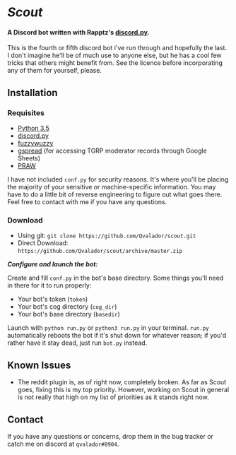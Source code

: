 # *Scout*
#### A Discord bot written with Rapptz's [discord.py](https://github.com/Rapptz/discord.py).
This is the fourth or fifth discord bot i've run through and hopefully the last.  I don't imagine he'll be of much use to anyone else, but he has a cool few tricks that others might benefit from.  See the licence before incorporating any of them for yourself, please.

## Installation

### Requisites
 - [Python 3.5](https://www.python.org/downloads/)
 - [discord.py](https://github.com/Rapptz/discord.py)
 - [fuzzywuzzy](https://github.com/seatgeek/fuzzywuzzy)
 - [gspread](https://github.com/burnash/gspread) (for accessing TGRP moderator records through Google Sheets)
 - [PRAW](https://github.com/praw-dev/praw)
 
I have not included `conf.py` for security reasons.  It's where you'll be placing the majority of your sensitive or machine-specific information.  You may have to do a little bit of reverse engineering to figure out what goes there.  Feel free to contact with me if you have any questions.

### Download
 - Using git: `git clone https://github.com/Qvalador/scout.git`
 - Direct Download: `https://github.com/Qvalador/scout/archive/master.zip`
 
 ***Configure and launch the bot:***

Create and fill `conf.py` in the bot's base directory.  Some things you'll need in there for it to run properly:
 - Your bot's token (`token`)
 - Your bot's cog directory (`cog_dir`)
 - Your bot's base directory (`basedir`)
 
Launch with `python run.py` or `python3 run.py` in your terminal.  `run.py` automatically reboots the bot if it's shut down for whatever reason; if you'd rather have it stay dead, just run `bot.py` instead.

## Known Issues
- The reddit plugin is, as of right now, completely broken.  As far as Scout goes, fixing this is my top priority.  However, working on Scout in general is not really that high on my list of priorities as it stands right now.

## Contact
If you have any questions or concerns, drop them in the bug tracker or catch me on discord at `qvalador#8904`.